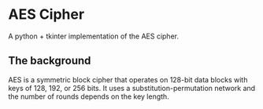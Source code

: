 # AES Cipher

A python + tkinter implementation of the AES cipher.

## The background

AES is a symmetric block cipher that operates on 128-bit data blocks with keys of 128, 192, or 256 bits. It uses a substitution-permutation network and the number of rounds depends on the key length.
